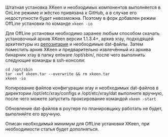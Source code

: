 Штатная установка XKeen и необходимых компонентов выполняется в OnLine режиме и жёстко привязана к GitHub, а в случае его недоступности будет невозможна. Поэтому в форк добавлен режим OffLine установки по команде `xkeen -io`

Для OffLine установки необходимо заранее любым способом скачать установочный архив XKeen версии 1.1.3.4+, архив xray, подходящей архитектуры из [репозитария](https://github.com/XTLS/Xray-core/releases/latest) и необходимые dat-файлы. Затем поместить архив XKeen и предварительно извлечённый из архива бинарник xray в папку entware /opt/sbin/, после чего выполнить следующие команды в ssh-консоли:

```
cd /opt/sbin
tar -xvf xkeen.tar --overwrite && rm xkeen.tar
xkeen -io
```

Копирование файлов конфигурации xray и необходимых dat-файлов в директории /opt/etc/xray/configs и /opt/etc/xray/dat выполните вручную, после чего можете запустить проксирование командой `xkeen -start`

Обновление dat-файлов в роутере по планировщику работать не будет, выполняйте его вручную.

Описан необходимый минимум для OffLine установки XKeen, при необходимости статья будет дополняться.
